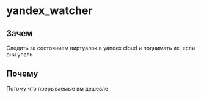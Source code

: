 # yandex_watcher
## Зачем
Следить за состоянием виртуалок в yandex cloud и поднимать их, если они упали
## Почему
Потому что прерываемые вм дешевле
